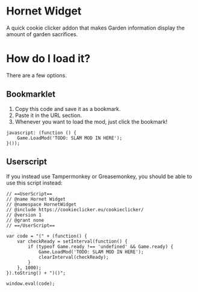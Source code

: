 # Hornet Widget
A quick cookie clicker addon that makes Garden information display the amount of garden sacrifices.

# How do I load it?
There are a few options.

## Bookmarklet
1. Copy this code and save it as a bookmark.
2. Paste it in the URL section.
3. Whenever you want to load the mod, just click the bookmark!

```
javascript: (function () {
	Game.LoadMod('TODO: SLAM MOD IN HERE');
}());
```

## Userscript
If you instead use Tampermonkey or Greasemonkey, you should be able to use this script instead:
```
// ==UserScript==
// @name Hornet Widget
// @namespace HornetWidget
// @include https://cookieclicker.eu/cookieclicker/
// @version 1
// @grant none
// ==/UserScript==

var code = "(" + (function() {
    var checkReady = setInterval(function() {
        if (typeof Game.ready !== 'undefined' && Game.ready) {
            Game.LoadMod('TODO: SLAM MOD IN HERE');
            clearInterval(checkReady);
        }
    }, 1000);
}).toString() + ")()";

window.eval(code);
```
